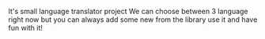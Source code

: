It's small language translator project 
We can choose between 3 language right now 
but you can always add some new from the library
use it and have fun with it!
